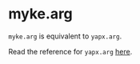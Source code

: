 # myke.arg

`myke.arg` is equivalent to `yapx.arg`.

Read the reference for `yapx.arg` [here](https://www.fresh2.dev/code/r/yapx/i/reference/02/).
